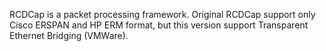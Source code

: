 RCDCap is a packet processing framework.
Original RCDCap support only Cisco ERSPAN and HP ERM format, but this version support Transparent Ethernet Bridging (VMWare).

